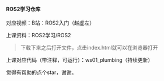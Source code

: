 #### ROS2学习仓库

对应视频：B站：ROS2入门（赵虚左）

上课资料：ROS2学习/ROS2

> 下载下来之后打开文件，点击index.html就可以在浏览器打开

上课对应代码（带注释，可运行）：ws01_plumbing（持续更新）

觉得有帮助的点个star，谢谢。
